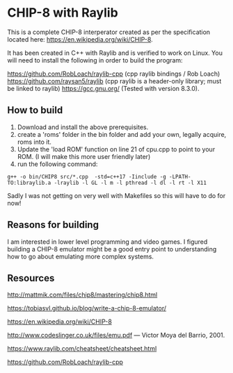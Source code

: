 # CHIP-8 with Raylib

This is a complete CHIP-8 interperator created as per the specification located
here: https://en.wikipedia.org/wiki/CHIP-8.

It has been created in C++ with Raylib and is verified to work on Linux.
You will need to install the following in order to build the program:

https://github.com/RobLoach/raylib-cpp (cpp raylib bindings / Rob Loach)
https://github.com/raysan5/raylib (cpp raylib is a header-only library; must be linked to raylib)
https://gcc.gnu.org/ (Tested with version 8.3.0).

## How to build

1. Download and install the above prerequisites.
2. create a 'roms' folder in the bin folder and add your own, legally acquire,
roms into it.
3. Update the 'load ROM' function on line 21 of cpu.cpp to point to your ROM. (I will make this more user friendly later)
4. run the following command:

```
g++ -o bin/CHIP8 src/*.cpp  -std=c++17 -Iinclude -g -LPATH-TO:libraylib.a -lraylib -l GL -l m -l pthread -l dl -l rt -l X11
```

Sadly I was not getting on very well with Makefiles so this will have to do for now!

## Reasons for building

I am interested in lower level programming and video games. I figured building
a CHIP-8 emulator might be a good entry point to understanding how to go about
emulating more complex systems.

## Resources

http://mattmik.com/files/chip8/mastering/chip8.html

https://tobiasvl.github.io/blog/write-a-chip-8-emulator/

https://en.wikipedia.org/wiki/CHIP-8

http://www.codeslinger.co.uk/files/emu.pdf — Victor Moya del Barrio, 2001.

https://www.raylib.com/cheatsheet/cheatsheet.html

https://github.com/RobLoach/raylib-cpp